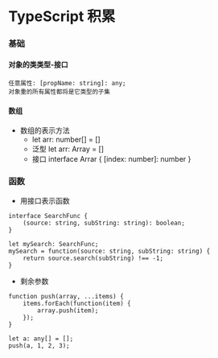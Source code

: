 # TypeScript 积累

### 基础

#### 对象的类类型-接口

```
任意属性: [propName: string]: any;
对象重的所有属性都将是它类型的子集
```

#### 数组

- 数组的表示方法
  - let arr: number[] = []
  - 泛型 let arr: Array<string> = []
  - 接口 interface Arrar { [index: number]: number }

### 函数

- 用接口表示函数

```
interface SearchFunc {
    (source: string, subString: string): boolean;
}

let mySearch: SearchFunc;
mySearch = function(source: string, subString: string) {
    return source.search(subString) !== -1;
}
```

- 剩余参数

```
function push(array, ...items) {
    items.forEach(function(item) {
        array.push(item);
    });
}

let a: any[] = [];
push(a, 1, 2, 3);
```

